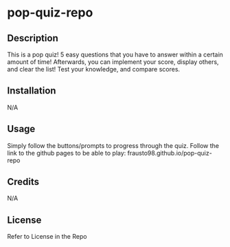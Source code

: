 # pop-quiz-repo

## Description
This is a pop quiz! 5 easy questions that you have to answer within a certain amount of time! Afterwards, you can implement your score, display others, and clear the list! Test your knowledge, and compare scores.

## Installation
N/A

## Usage
Simply follow the buttons/prompts to progress through the quiz.
Follow the link to the github pages to be able to play:
frausto98.github.io/pop-quiz-repo

## Credits
N/A

## License
Refer to License in the Repo
